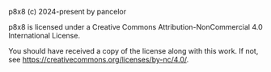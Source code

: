 p8x8 (c) 2024-present by pancelor

p8x8 is licensed under a
Creative Commons Attribution-NonCommercial 4.0 International License.

You should have received a copy of the license along with this
work. If not, see <https://creativecommons.org/licenses/by-nc/4.0/>.

